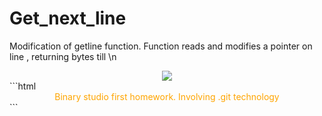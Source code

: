 # Get_next_line
Modification of getline function. Function reads and modifies a pointer on line , returning bytes till \n

<div align="center"><img src ="https://s.dou.ua/img/announces/binary-studio-academy-img.png" /></div>
```html
<div align="center">
<span style="color:orange;">Binary studio first homework. Involving .git technology</span>
</div>
```
